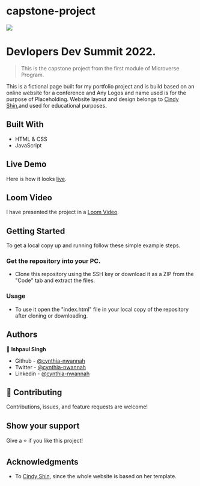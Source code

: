 # capstone-project
![](https://img.shields.io/badge/Microverse-blueviolet)

# Devlopers Dev Summit 2022.

> This is the capstone project from the first module of Microverse Program.

This is a fictional page built for my portfolio project
and is build based on an online website for a conference and Any Logos
and name used is for the purpose of Placeholding. Website layout and design belongs to
[Cindy Shin](https://www.behance.net/adagio07),and used for educational purposes.

## Built With

- HTML & CSS
- JavaScript

## Live Demo
Here is how it looks [live](https://ishpaul777.github.io/Landing-page-for-Dev-summit/).

## Loom Video
I have presented the project in a [Loom Video](https://www.loom.com/share/721a171dca5249509f6ba105630a5a3b).

## Getting Started

To get a local copy up and running follow these simple example steps.

### Get the repository into your PC.

- Clone this repository using the SSH key or download it as a ZIP from the "Code" tab and extract the files.

### Usage

- To use it open the "index.html" file in your local copy of the repository after cloning or downloading.

## Authors

👤 **Ishpaul Singh**

- Github - [@cynthia-nwannah](https://github.com/cynthia-nwannah)
- Twitter - [@cynthia-nwannah](https://twitter.com/CynthiaNwannah)
- Linkedin - [@cynthia-nwannah](https://www.linkedin.com/in/cynthia-nwannah/)

## 🤝 Contributing

Contributions, issues, and feature requests are welcome!

## Show your support

Give a ⭐️ if you like this project!

## Acknowledgments

- To [Cindy Shin](https://www.behance.net/adagio07), since the whole website is based on her template.

